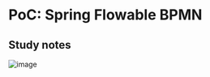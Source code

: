 # PoC: Spring Flowable BPMN

## Study notes
![image](https://github.com/user-attachments/assets/6c79b371-058f-4d1d-9af0-0fb5d77fdfb4)
